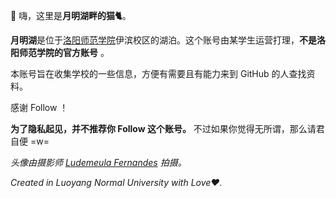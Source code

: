 👋 嗨，这里是**月明湖畔的猫🐈**。

**月明湖**是位于[洛阳师范学院](http://www.lynu.edu.cn/)伊滨校区的湖泊。这个账号由某学生运营打理，**不是洛阳师范学院的官方账号** 。

本账号旨在收集学校的一些信息，方便有需要且有能力来到 GitHub 的人查找资料。

感谢 Follow ！

**为了隐私起见，并不推荐你 Follow 这个账号。** 不过如果你觉得无所谓，那么请君自便 =w=

*头像由摄影师 [Ludemeula Fernandes](https://unsplash.com/photos/9UUoGaaHtNE) 拍摄。*

*Created in Luoyang Normal University with Love♥.*
